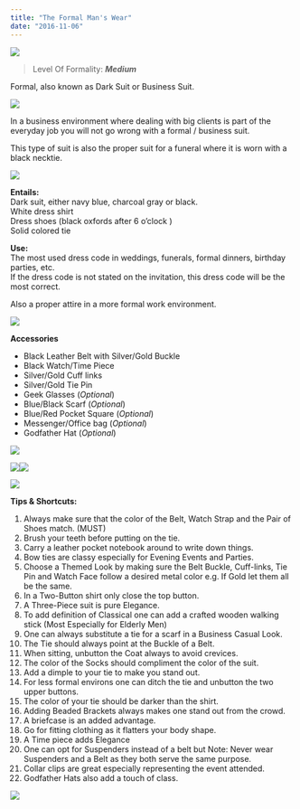 ```yaml
---
title: "The Formal Man's Wear"
date: "2016-11-06"
---
```


![](http://i0.wp.com/ajulusthoughts.files.wordpress.com/2016/11/1224231116.jpg?w=528)

> Level Of Formality: _**Medium**_

Formal, also known as Dark Suit or Business Suit. 

![](http://i0.wp.com/ajulusthoughts.files.wordpress.com/2016/11/img_20160907_120448.jpg?w=528)

In a business environment where dealing with big clients is part of the everyday job you will not go wrong with a formal / business suit.

This type of suit is also the proper suit for a funeral where it is worn with a black necktie.

![](http://i0.wp.com/ajulusthoughts.files.wordpress.com/2016/11/1726928680.jpg?w=528)

**Entails:**  
Dark suit, either navy blue, charcoal gray or black.  
White dress shirt  
Dress shoes (black oxfords after 6 o’clock )  
Solid colored tie

**Use:**  
The most used dress code in weddings, funerals, formal dinners, birthday parties, etc.  
If the dress code is not stated on the invitation, this dress code will be the most correct.

Also a proper attire in a more formal work environment.

![](http://i0.wp.com/ajulusthoughts.files.wordpress.com/2016/11/img_20160714_132914.jpg?w=528)

**Accessories**

- Black Leather Belt with Silver/Gold Buckle
- Black Watch/Time Piece
- Silver/Gold Cuff links
- Silver/Gold Tie Pin
- Geek Glasses (_Optional_)
- Blue/Black Scarf (_Optional_)
- Blue/Red Pocket Square (_Optional_)
- Messenger/Office bag (_Optional_)
- Godfather Hat (_Optional_)

[![](images/men6-1140x641.jpg)](http://ajulusthoughts.files.wordpress.com/2016/11/men6-1140x641.jpg)

![](http://i0.wp.com/ajulusthoughts.files.wordpress.com/2016/11/7eeade13192d1984416fea339e55dd57.jpg?w=528)![](http://i0.wp.com/ajulusthoughts.files.wordpress.com/2016/11/e2f3130fd025c3c5c3d6f4f5e3b8db59-1.jpg?w=528)

[![](images/men-accessories1.png)](http://ajulusthoughts.files.wordpress.com/2016/11/men-accessories1.png)

**Tips & Shortcuts:**

1. Always make sure that the color of the Belt, Watch Strap and the Pair of Shoes match. (MUST)
2. Brush your teeth before putting on the tie.
3. Carry a leather pocket notebook around to write down things.
4. Bow ties are classy especially for Evening Events and Parties.
5. Choose a Themed Look by making sure the Belt Buckle, Cuff-links, Tie Pin and Watch Face follow a desired metal color e.g. If Gold let them all be the same.
6. In a Two-Button shirt only close the top button.
7. A Three-Piece suit is pure Elegance.
8. To add definition of Classical one can add a crafted wooden walking stick (Most Especially for Elderly Men)
9. One can always substitute a tie for a scarf in a Business Casual Look.
10. The Tie should always point at the Buckle of a Belt.
11. When sitting, unbutton the Coat always to avoid crevices.
12. The color of the Socks should compliment the color of the suit.
13. Add a dimple to your tie to make you stand out.
14. For less formal environs one can ditch the tie and unbutton the two upper buttons.
15. The color of your tie should be darker than the shirt.
16. Adding Beaded Brackets always makes one stand out from the crowd.
17. A briefcase is an added advantage.
18. Go for fitting clothing as it flatters your body shape.
19. A Time piece adds Elegance
20. One can opt for Suspenders instead of a belt but Note: Never wear Suspenders and a Belt as they both serve the same purpose.
21. Collar clips are great especially representing the event attended.
22. Godfather Hats also add a touch of class.

![](http://i0.wp.com/ajulusthoughts.files.wordpress.com/2016/11/gentleman-004-01.jpeg?w=528)
